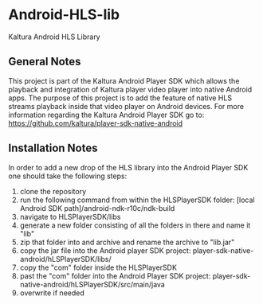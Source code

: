 # Android-HLS-lib
Kaltura Android HLS Library

General Notes
-------------
This project is part of the Kaltura Android Player SDK which allows the playback and integration of Kaltura player video player
into native Android apps.
The purpose of this project is to add the feature of native HLS streams playback inside that video player on Android devices.
For more information regarding the Kaltura Android Player SDK go to: https://github.com/kaltura/player-sdk-native-android

Installation Notes
------------------
In order to add a new drop of the HLS library into the Android Player SDK one should take the following steps:

1. clone the repository
2. run the following command from within the HLSPlayerSDK folder:
  [local Android SDK path]/android-ndk-r10c/ndk-build
3. navigate to HLSPlayerSDK/libs
4. generate a new folder consisting of all the folders in there and name it "lib"
5. zip that folder into and archive and rename the archive to "lib.jar"
6. copy the jar file into the Android player SDK project: player-sdk-native-android/hLSPlayerSDK/libs/
7. copy the "com" folder inside the HLSPlayerSDK
8. past the "com" folder into the Android Player SDK project: player-sdk-native-android/hLSPlayerSDK/src/main/java
9. overwrite if needed
